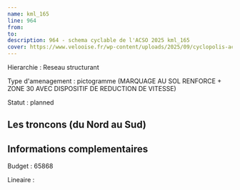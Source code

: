 ```yaml
---
name: kml_165 
line: 964
from: 
to:  
description: 964 - schema cyclable de l'ACSO 2025 kml_165 
cover: https://www.velooise.fr/wp-content/uploads/2025/09/cyclopolis-acso-default.jpg
---
```

Hierarchie : Reseau structurant

Type d'amenagement : pictogramme (MARQUAGE AU SOL RENFORCE + ZONE 30 AVEC DISPOSITIF DE REDUCTION DE VITESSE)

Statut : planned

## Les troncons (du Nord au Sud)

## Informations complementaires

Budget  : 65868 

Lineaire :

